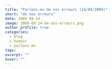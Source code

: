 ```yaml
---
title: "Parlons-en de nos erreurs (24/09/2009)"
short: "de nos erreurs"
date: 2009-09-24
image: 2009-09-24-de-nos-erreurs.png
author_profile: true
categories:
  - blog
  - humour
  - parlons-en
tags:
excerpt: ""
hover: ""
---
```

